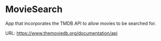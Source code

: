# MovieSearch

App that incorporates the TMDB API to allow movies to be searched for.

URL: https://www.themoviedb.org/documentation/api

